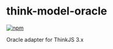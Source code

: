 # think-model-oracle

[![npm](https://img.shields.io/npm/v/think-model-oracle.svg?style=flat-square)]()

Oracle adapter for ThinkJS 3.x

